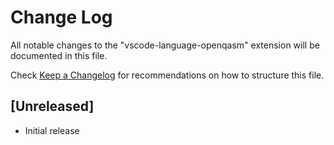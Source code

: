 # Change Log

All notable changes to the "vscode-language-openqasm" extension will be documented in this file.

Check [Keep a Changelog](http://keepachangelog.com/) for recommendations on how to structure this file.

## [Unreleased]

- Initial release